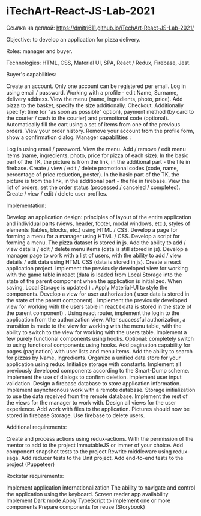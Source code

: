 # iTechArt-React-JS-Lab-2021

Ссылка на деплой: https://dmitri611.github.io/iTechArt-React-JS-Lab-2021/

Objective: to develop an application for pizza delivery.

Roles: manager and buyer.

Technologies: HTML, CSS, Material UI, SPA, React / Redux, Firebase, Jest.

Buyer's capabilities:

Create an account. Only one account can be registered per email.
Log in using email / password.
Working with a profile - edit Name, Surname, delivery address.
View the menu (name, ingredients, photo, price).
Add pizza to the basket, specify the size additionally.
Checkout. Additionally specify: time (or "as soon as possible" option), payment method (by card to the courier / cash to the courier) and promotional code (optional).
Automatically fill the cart using a set of items from one of the previous orders.
View your order history.
Remove your account from the profile form, show a confirmation dialog.
Manager capabilities :

Log in using email / password.
View the menu.
Add / remove / edit menu items (name, ingredients, photo, price for pizza of each size). In the basic part of the TK, the picture is from the link, in the additional part - the file in firebase.
Create / view / edit / delete promotional codes (code, name, percentage of price reduction, poster). In the basic part of the TK, the picture is from the link, in the additional part - the file in firebase.
View the list of orders, set the order status (processed / canceled / completed).
Create / view / edit / delete user profiles.
 

Implementation:

Develop an application design: principles of layout of the entire application and individual parts (views, header, footer, modal windows, etc.), styles of elements (tables, blocks, etc.) using HTML / CSS.
Develop a page for forming a menu for a manager using HTML / CSS.
Develop a script for forming a menu. The pizza dataset is stored in js.
Add the ability to add / view details / edit / delete menu items (data is still stored in js).
Develop a manager page to work with a list of users, with the ability to add / view details / edit data using HTML CSS (data is stored in js).
Create a react application project.
Implement the previously developed view for working with the game table in react (data is loaded from Local Storage into the state of the parent component when the application is initialized. When saving, Local Storage is updated.) . 
Apply Material-UI to style the components.
Develop a view for user authorization ( user data is stored in the state of the parent component) .
Implement the previously developed view for working with the users table in react ( data is stored in the state of the parent component) .
Using react router, implement the login to the application from the authorization view. After successful authorization, a transition is made to the view for working with the menu table, with the ability to switch to the view for working with the users table.
Implement a few purely functional components using hooks. Optional: completely switch to using functional components using hooks.
Add pagination capability for pages (pagination) with user lists and menu items.
Add the ability to search for pizzas by Name, Ingredients.
Organize a unified data store for your application using redux. Initialize storage with constants.
Implement all previously developed components according to the Smart-Dump scheme.
Implement the use of dialogs to confirm deletion.
Implement user input validation.
Design a firebase database to store application information.
Implement asynchronous work with a remote database. Storage initialization to use the data received from the remote database.
Implement the rest of the views for the manager to work with.
Design all views for the user experience.
Add work with files to the application. Pictures should now be stored in firebase Storage.
Use firebase to delete users.
 

Additional requirements:

Create and process actions using redux-actions.
With the permission of the mentor to add to the project ImmutableJS or immer of your choice.
Add component snapshot tests to the project
Rewrite middleware using redux-saga.
Add reducer tests to the Unit project.
Add end-to-end tests to the project (Puppeteer)
 

Rockstar requirements:

Implement application internationalization
The ability to navigate and control the application using the keyboard.
Screen reader app availability
Implement Dark mode
Apply TypeScript to implement one or more components
Prepare components for reuse (Storybook)
 
